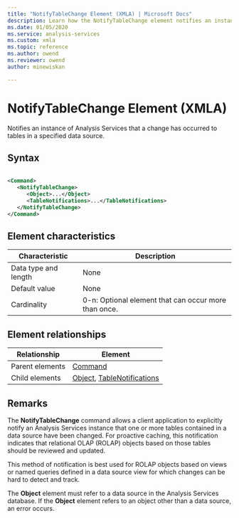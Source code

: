 ```yaml
---
title: "NotifyTableChange Element (XMLA) | Microsoft Docs"
description: Learn how the NotifyTableChange element notifies an instance of Analysis Services that a change has occurred to tables in a specified data source.
ms.date: 01/05/2020
ms.service: analysis-services
ms.custom: xmla
ms.topic: reference
ms.author: owend
ms.reviewer: owend
author: minewiskan

---
```

# NotifyTableChange Element (XMLA)

  Notifies an instance of Analysis Services that a change has occurred to tables in a specified data source.  
  
## Syntax  
  
```xml  
  
<Command>  
   <NotifyTableChange>  
      <Object>...</Object>  
      <TableNotifications>...</TableNotifications>  
   </NotifyTableChange>  
</Command>  
```  
  
## Element characteristics  
  
|Characteristic|Description|  
|--------------------|-----------------|  
|Data type and length|None|  
|Default value|None|  
|Cardinality|0-n: Optional element that can occur more than once.|  
  
## Element relationships  
  
|Relationship|Element|  
|------------------|-------------|  
|Parent elements|[Command](../xml-elements-properties/command-element-xmla.md)|  
|Child elements|[Object](../xml-elements-properties/object-element-xmla.md), [TableNotifications](../xml-elements-properties/tablenotifications-element-xmla.md)|  
  
## Remarks  
 The **NotifyTableChange** command allows a client application to explicitly notify an Analysis Services instance that one or more tables contained in a data source have been changed. For proactive caching, this notification indicates that relational OLAP (ROLAP) objects based on those tables should be reviewed and updated.  
  
 This method of notification is best used for ROLAP objects based on views or named queries defined in a data source view for which changes can be hard to detect and track.  
  
 The **Object** element must refer to a data source in the Analysis Services database. If the **Object** element refers to an object other than a data source, an error occurs.  
